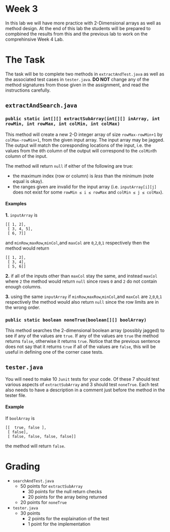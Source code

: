 # Week 3

In this lab we will have more practice with 2-Dimensional arrays as well as method design. 
At the end of this lab the students will be prepared to compbined the results from this and the previous lab to work on the comprehinsive Week 4 Lab. 

# The Task
The task will be to complete two methods in `extractAndTest.java` as well as the associated test cases in `tester.java`. 
**DO NOT** change any of the method signatures from those given in the assignment, and read the instructions carefully. 

## `extractAndSearch.java`
### `public static int[][] extractSubArray(int[][] inArray, int rowMin, int rowMax, int colMin, int colMax)`
This method will create a new 2-D integer array of size `rowMax-rowMin+1` by `colMax-rowMin+1`, from the given input array. 
The input array may be jagged. 
The output will match the coresponding locations of the input, i.e. the values from the `0`th column of the output will correspond to the `colMin`th column of the input. 

The method will return `null` if either of the following are true:
* the maximum index (row or column) is *less* than the minimum (note equal is okay). 
* the ranges given are invalid for the input array (i.e. `inputArray[i][j]` does not exist for some `rowMin ≤ i ≤ rowMax` and `colMin ≤ j ≤ colMax`).

#### Examples

**1.** 
`inputArray` is 
```
[[ 1, 2],
 [ 3, 4, 5],
 [ 6, 7]]
```
and `minRow`,`maxRow`,`minCol`,and `maxCol` are `0`,`2`,`0`,`1` respectively 
then the method would return 
```
[[ 1, 2],
 [ 3, 4],
 [ 5, 6]]
```

**2.**
if all of the inputs other than `maxCol` stay the same, and instead `maxCol` where `2` the method would return `null` 
since rows `0` and `2` do not contain enough columns. 

**3.** 
using the same `inputArray` if `minRow`,`maxRow`,`minCol`,and `maxCol` are `2`,`0`,`0`,`1` respectively 
the method would also return `null` since the row limits are in the wrong order. 

### `public static boolean noneTrue(boolean[][] boolArray)`
This method searches the 2-dimensional boolean array (possibly jagged) to see if any of the values are `true`. 
If any of the values are `true` the method returns `false`, otherwise it returns `true`.
Notice that the previous sentence does not say that it returns `true` if all of the values are `false`, 
this will be useful in defining one of the corner case tests. 

## `tester.java`
You will need to make 10 `Junit` tests for your code.
Of these 7 should test various aspects of `extractSubArray` and 3 should test `noneTrue`.
Each test also needs to have a description in a comment just before the method in the tester file. 

#### Example
If `boolArray` is 
```
[[  true, false ],
 [ false],
 [ false, false, false, false]]
```
the method will return `false`.

# Grading
* `searchAndTest.java`
  * 50 points for `extractSubArray`
    * 30 points for the null return checks
    * 20 points for the array being returned
  * 20 points for `noneTrue`
* `tester.java`
  * 30 points 
    * 2 points for the explaination of the test
    * 1 point for the implementation
